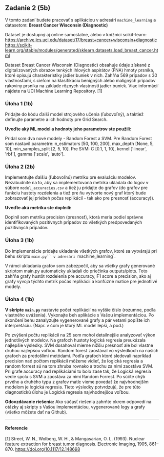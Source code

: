 ## Zadanie 2 (5b)

V tomto zadaní budete pracovať s aplikáciou v adresári `machine_learning` a datasetom: **Breast Cancer Wisconsin (Diagnostic)**

Dataset je dostupný aj online samostatne, alebo v knižnici scikit-learn: 
https://archive.ics.uci.edu/dataset/17/breast+cancer+wisconsin+diagnostic
https://scikit-learn.org/stable/modules/generated/sklearn.datasets.load_breast_cancer.html

Dataset Breast Cancer Wisconsin (Diagnostic) obsahuje údaje získané z digitalizovaných obrazov tenkých ihlových aspirátov (FNA) hmoty prsníka, ktoré opisujú charakteristiky jadier buniek v nich. Zahŕňa 569 prípadov s 30 vlastnosťami, s cieľom na klasifikáciu benigných alebo maligných prípadov rakoviny prsníka na základe rôznych vlastností jadier buniek. Viac informácií nájdete na UCI Machine Learning Repository. [1]

### Úloha 1 (1b)

Pridajte do kódu ďalší model strojového učenia (ľubovoľný), a taktiež definujte parametre a ich hodnoty pre Grid Search.

**Uveďte aký ML model a hodnoty jeho parametrov ste použili:**

Pridal som dva nové modely - Random Forest a SVM. 
Pre Random Forest som nastavil parametre: n_estimators [50, 100, 200], max_depth [None, 5, 10], min_samples_split [2, 5, 10]. 
Pre SVM: C [0.1, 1, 10], kernel ['linear', 'rbf'], gamma ['scale', 'auto'].

### Úloha 2 (2b)

Implementujte ďalšiu (ľubovoľnú) metriku pre evaluáciu modelov. Nezabudnite na to, aby sa implementovaná metrika ukladala do logov v súbore `model_accuracies.csv` a tiež ju pridajte do grafov (do grafov pre funkciu hustoty rozdelenia a tiež pre ňu vytvorte nový graf ktorý bude zobrazovať jej priebeh počas replikácií - tak ako pre presnosť (accuracy)).  

**Uveďte akú metriku ste doplnili:**

Doplnil som metriku precision (presnosť), ktorá meria podiel správne identifikovaných pozitívnych prípadov zo všetkých predpovedaných pozitívnych prípadov. 

### Úloha 3 (1b)

Do implementácie pridajte ukladanie všetkých grafov, ktoré sa vytvárajú pri behu skriptu `main.py`` v adresári `machine_learning`.

V rámci ukladania grafov som zabezpečil, aby sa všetky grafy generované skriptom main.py automaticky ukladali do priečinka outputs/plots. Toto zahŕňa grafy hustôt rozdelenia pre accuracy, F1 score a precision, ako aj grafy vývoja týchto metrík počas replikácií a konfúzne matice pre jednotlivé modely.

### Úloha 4 (1b)

**V skripte `main.py`** nastavte počet replikácií na vyššie číslo (rozumne, podľa vlastného uváženia). Vykonajte beh aplikácie s Vašou implementáciou. Po skončení behu zanalyzujte vygenerované grafy a pár vetami popíšte ich interpretáciu. (Napr. v čom je ktorý ML model lepší, a pod.)

Po zvýšení počtu replikácií na 25 som mohol detailnejšie analyzovať výkon jednotlivých modelov.
Na grafoch hustoty logická regresia preukázala najlepšie výsledky. 
SVM dosahoval mierne nižšiu presnosť ale bol vlastne druhou najlepšou voľbou.
Random forest zaostával vo výsledkoch na našich grafoch za predošlími metódami.
Podľa grafoch ktoré sledovali napríklad precision nad počtom replikácií môžeme vidieť, že logická regresia a random forrest sú na tom zhruba rovnako a trochu za nimi zaostáva SVM.
Pri grafe accuracy nad replikáciami to bolo zase tak, že Logická regresia vedie spolu s SVM a zaostáva za nimi Random Forrest.
Po súčte chýb prvého a druhého typu z grafov matíc vieme povedať že najvhodnejším modelom je logická regresia.
Tieto výsledky potvrdzujú, že pre túto diagnostickú úlohu je Logická regresia najvhodnejšou voľbou.

**Odovzdávanie riešenia:** Ako súčasť riešenia zahrňte okrem odpovedí na otázky aj skripty s Vašou implementáciou, vygenerované logy a grafy (všetko môžete dať na Github).

----

#### Referencie

[1] Street, W. N., Wolberg, W. H., & Mangasarian, O. L. (1993). Nuclear feature extraction for breast tumor diagnosis. Electronic Imaging, 1905, 861–870. https://doi.org/10.1117/12.148698
